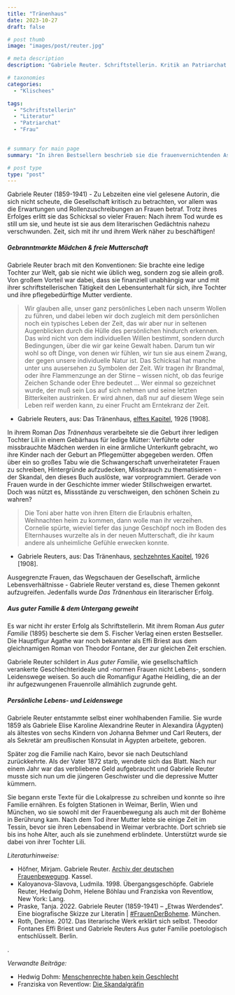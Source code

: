 ```yaml
---
title: "Tränenhaus"
date: 2023-10-27
draft: false

# post thumb
image: "images/post/reuter.jpg"

# meta description
description: "Gabriele Reuter. Schriftstellerin. Kritik an Patriarchat. Frauenvernichtenden Aspekte patriarchalischer Gesellschaften. Gebranntmarkte Mädchen & freie Mutterschaft. Das Tränenhaus. Aus guter Familie. Bestsellerautorin. Vielgelesen zu Lebzeiten. Lebenswege und Leidenswege von Frauen. Bohème. Frauenbewegung Jahrhundertwende. Kairo, Weimar, Berlin, Wien und München."

# taxonomies
categories:
  - "Klischees"

tags:
  - "Schriftstellerin"
  - "Literatur"
  - "Patriarchat"
  - "Frau"

  
# summary for main page
summary: "In ihren Bestsellern beschrieb sie die frauenvernichtenden Aspekte patriarchalischer Gesellschaften und setzte sich für freie Mutterschaft ein - ein Skandal! - Gabriele Reuter (1859-1941)."

# post type
type: "post"
---
```


Gabriele Reuter (1859-1941) - Zu Lebzeiten eine viel gelesene Autorin, die sich nicht scheute, die Gesellschaft kritisch zu betrachten, vor allem was die Erwartungen und Rollenzuschreibungen an Frauen betraf. Trotz ihres Erfolges erlitt sie das Schicksal so vieler Frauen: Nach ihrem Tod wurde es still um sie, und heute ist sie aus dem literarischen Gedächtnis nahezu verschwunden. Zeit, sich mit ihr und ihrem Werk näher zu beschäftigen!

##### Gebranntmarkte Mädchen & freie Mutterschaft

Gabriele Reuter brach mit den Konventionen: Sie brachte eine ledige Tochter zur Welt, gab sie nicht wie üblich weg, sondern zog sie allein groß. Von großem Vorteil war dabei, dass sie finanziell unabhängig war und mit ihrer schriftstellerischen Tätigkeit den Lebensunterhalt für sich, ihre Tochter und ihre pflegebedürftige Mutter verdiente.

>Wir glauben alle, unser ganz persönliches Leben nach unserm Wollen zu führen, und dabei leben wir doch zugleich mit dem persönlichen noch ein typisches Leben der Zeit, das wir aber nur in seltenen Augenblicken durch die Hülle des persönlichen hindurch erkennen. Das wird nicht von dem individuellen Willen bestimmt, sondern durch Bedingungen, über die wir gar keine Gewalt haben. Darum tun wir wohl so oft Dinge, von denen wir fühlen, wir tun sie aus einem Zwang, der gegen unsere individuelle Natur ist. Das Schicksal hat manche unter uns ausersehen zu Symbolen der Zeit. Wir tragen ihr Brandmal, oder ihre Flammenzunge an der Stirne – wissen nicht, ob das feurige Zeichen Schande oder Ehre bedeutet ... Wer einmal so gezeichnet wurde, der muß sein Los auf sich nehmen und seine letzten Bitterkeiten austrinken. Er wird ahnen, daß nur auf diesem Wege sein Leben reif werden kann, zu einer Frucht am Erntekranz der Zeit.

- Gabriele Reuters, aus: Das Tränenhaus, [elftes Kapitel](https://www.projekt-gutenberg.org/reuterga/traenenh/chap011.html), 1926 [1908].

In ihrem Roman *Das Tränenhaus* verarbeitete sie die Geburt ihrer ledigen Tochter Lili in einem Gebärhaus für ledige Mütter: Verführte oder missbrauchte Mädchen werden in eine ärmliche Unterkunft gebracht, wo ihre Kinder nach der Geburt an Pflegemütter abgegeben werden. Offen über ein so großes Tabu wie die Schwangerschaft unverheirateter Frauen zu schreiben, Hintergründe aufzudecken, Missbrauch zu thematisieren - der Skandal, den dieses Buch auslöste, war vorprogrammiert. Gerade von Frauen wurde in der Geschichte immer wieder Stillschweigen erwartet. Doch was nützt es, Missstände zu verschweigen, den schönen Schein zu wahren?

>Die Toni aber hatte von ihren Eltern die Erlaubnis erhalten, Weihnachten heim zu kommen, dann wolle man ihr verzeihen. Cornelie spürte, wieviel tiefer das junge Geschöpf noch im Boden des Elternhauses wurzelte als in der neuen Mutterschaft, die ihr kaum andere als unheimliche Gefühle erwecken konnte.

- Gabriele Reuters, aus: Das Tränenhaus, [sechzehntes Kapitel](https://www.projekt-gutenberg.org/reuterga/traenenh/chap016.html), 1926 [1908].

Ausgegrenzte Frauen, das Wegschauen der Gesellschaft, ärmliche Lebensverhältnisse - Gabriele Reuter verstand es, diese Themen gekonnt aufzugreifen. Jedenfalls wurde *Das Tränenhaus* ein literarischer Erfolg.

##### Aus guter Familie & dem Untergang geweiht

Es war nicht ihr erster Erfolg als Schriftstellerin. Mit ihrem Roman *Aus guter Familie* (1895) bescherte sie dem S. Fischer Verlag einen ersten Bestseller. Die Hauptfigur Agathe war noch bekannter als Effi Briest aus dem gleichnamigen Roman von Theodor Fontane, der zur gleichen Zeit erschien.

Gabriele Reuter schildert in *Aus guter Familie*, wie gesellschaftlich verankerte Geschlechterideale und -normen Frauen nicht Lebens-, sondern Leidenswege weisen. So auch die Romanfigur Agathe Heidling, die an der ihr aufgezwungenen Frauenrolle allmählich zugrunde geht.

##### Persönliche Lebens- und Leidenswege

Gabriele Reuter entstammte selbst einer wohlhabenden Familie. Sie wurde 1859 als Gabriele Elise Karoline Alexandrine Reuter in Alexandira (Ägypten) als ältestes von sechs Kindern von Johanna Behmer und Carl Reuters, der als Sekretär am preußischen Konsulat in Ägypten arbeitete, geboren.

Später zog die Familie nach Kairo, bevor sie nach Deutschland zurückkehrte. Als der Vater 1872 starb, wendete sich das Blatt. Nach nur einem Jahr war das verbliebene Geld aufgebraucht und Gabriele Reuter musste sich nun um die jüngeren Geschwister und die depressive Mutter kümmern.

Sie begann erste Texte für die Lokalpresse zu schreiben und konnte so ihre Familie ernähren. Es folgten Stationen in Weimar, Berlin, Wien und München, wo sie sowohl mit der Frauenbewegung als auch mit der Bohème in Berührung kam. Nach dem Tod ihrer Mutter lebte sie einige Zeit im Tessin, bevor sie ihren Lebensabend in Weimar verbrachte. Dort schrieb sie bis ins hohe Alter, auch als sie zunehmend erblindete. Unterstützt wurde sie dabei von ihrer Tochter Lili.

*Literaturhinweise:*
- Höfner, Mirjam. Gabriele Reuter. [Archiv der deutschen Frauenbewegung](https://addf-kassel.de/online-angebote/dossiers-personen/gabriele-reuter/). Kassel.
- Kaloyanova-Slavova, Ludmila. 1998. Übergangsgeschöpfe. Gabriele Reuter, Hedwig Dohm, Helene Böhlau und Franziska von Reventlow, New York: Lang.
- Praske, Tanja. 2022. Gabriele Reuter (1859-1941) – „Etwas Werdendes“. Eine biografische Skizze zur Literatin | [#FrauenDerBoheme](https://blog.muenchner-stadtbibliothek.de/gabriele-reuter-biografische-skizze-frauenderboheme/). München. 
- Roth, Denise. 2012. Das literarische Werk erklärt sich selbst. Theodor Fontanes Effi Briest und Gabriele Reuters Aus guter Familie poetologisch entschlüsselt. Berlin.


.

*Verwandte Beiträge:*
- Hedwig Dohm: [Menschenrechte haben kein Geschlecht](https://www.erinnermich.eu/blog/dohm/)
- Franziska von Reventlow: [Die Skandalgräfin](https://www.erinnermich.eu/blog/fannyreventlow/)


